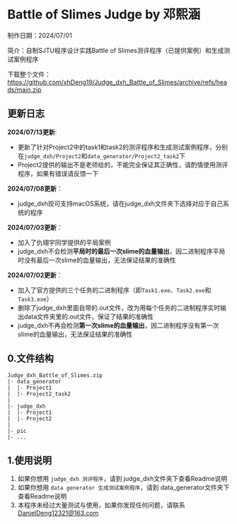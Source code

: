 # Battle of Slimes Judge by 邓熙涵
 制作日期：2024/07/01

 简介：自制SJTU程序设计实践Battle of Slimes测评程序（已提供案例）和生成测试案例程序
 
 下载整个文件：https://github.com/xhDeng19/Judge_dxh_Battle_of_Slimes/archive/refs/heads/main.zip
 ## 更新日志
 **2024/07/13更新**:
* 更新了针对Project2中的task1和task2的测评程序和生成测试案例程序，分别在`judge_dxh/Project2`和`data_generator/Project2_task2`下
* Project2提供的输出不是老师给的，不能完全保证其正确性，请酌情使用测评程序，如果有错误请反馈一下

 **2024/07/08更新**：
* judge_dxh现可支持macOS系统，请在judge_dxh文件夹下选择对应于自己系统的程序


 **2024/07/03更新**：
* 加入了仇翊宇同学提供的平局案例
* judge_dxh不会检测**平局时的最后一次slime的血量输出**，因二进制程序平局时没有最后一次slime的血量输出，无法保证结果的准确性


 **2024/07/02更新**：
* 加入了官方提供的三个任务的二进制程序（即`Task1.exe`、`Task2.exe`和`Task3.exe`）
* 删除了judge_dxh里面自带的.out文件，改为用每个任务的二进制程序实时输出data文件夹里的.out文件，保证了结果的准确性
* judge_dxh不再会检测**第一次slime的血量输出**，因二进制程序没有第一次slime的血量输出，无法保证结果的准确性



## 0.文件结构
```
Judge_dxh_Battle_of_Slimes.zip
|- data_generator
|  |- Project1
|  |- Project2_task2
|
|- judge_dxh
|  |- Project1
|  |- Project2
|
|- pic
|- ...
```
## 1.使用说明
1. 如果你想用 `judge_dxh 测评程序`，请到 judge_dxh文件夹下查看Readme说明
2. 如果你想用 `data generator 生成测试案例程序`，请到 data_generator文件夹下查看Readme说明
3. 本程序未经过大量测试与使用，如果你发现任何问题，请联系 DanielDeng12321@163.com